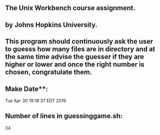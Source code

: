 ## The Unix Workbench course assignment.
## by Johns Hopkins University.
## This program should continuously ask the user to guesss how many files are in directory and at the same time advise the guesser if they are higher or lower and once the right number is chosen, **congratulate them.**
## Make Date**:
Tue Apr 30 19:18:37 EDT 2019
## Number of lines in guessinggame.sh:
34
